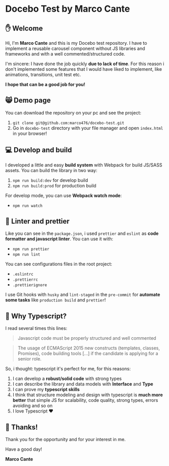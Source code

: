 # Docebo Test by Marco Cante

## ✋️ Welcome

Hi, I'm **Marco Cante** and this is my Docebo test repository. I have to implement a reusable carousel component without JS libraries and frameworks and with a well commented/structured code.

I'm sincere: I have done the job quickly **due to lack of time**. For this reason i don't implemented some features that I would have liked to implement, like animations, transitions, unit test etc.

**I hope that can be a good job for you!**

## 😸️ Demo page

You can download the repository on your pc and see the project:

1. `git clone git@github.com:marco476/docebo-test.git`
2. Go in `docebo-test` directory with your file manager and open `index.html` in your browser!

## 💻️ Develop and build

I developed a little and easy **build system** with Webpack for build JS/SASS assets.
You can build the library in two way:

1. `npm run build:dev` for develop build
2. `npm run build:prod` for production build

For develop mode, you can use **Webpack watch mode**:

- `npm run watch`

## 💅️ Linter and prettier

Like you can see in the `package.json`, i used `prettier` and `eslint` as **code formatter and javascript linter**. You can use it with:

- `npm run prettier`
- `npm run lint`

You can see configurations files in the root project:

- `.eslintrc`
- `.prettierrc`
- `.prettierignore`

I use Git hooks with `husky` and `lint-staged` in the `pre-commit` for **automate some tasks** like `production build` and `prettier`!

## 👊️ Why Typescript?

I read several times this lines:

> Javascript code must be properly structured and well commented

> The usage of ECMAScript 2015 new constructs (templates, classes, Promises), code building
> tools [...] if the candidate is applying for a senior role.

So, i thought: typescript it's perfect for me, for this reasons:

1. I can develop a **robust/solid code** with strong types
2. I can describe the library and data models with **Interface** and **Type**
3. I can prove my **typescript skills**
4. I think that structure modeling and design with typescript is **much more better** that simple JS for scalability, code quality, strong types, errors avoiding and so on
5. I love Typescript ❤️

## 🙏️ Thanks!

Thank you for the opportunity and for your interest in me.

Have a good day!

**Marco Cante**
